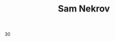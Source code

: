 ---
title: Sam Nekrov

description: A deathly pale person, wearing heavy cloaks. Smells of infection.
Layout: role

introduction: You've gotten sicker and now you've sent word to those you met. You are sat at the very back of the storehouse of the Half Pony Inn. You will tell them to stay back in between coughs. You will be adamant that the PCs stay away, and will become agitated if approached. You will say that you want to dictate a letter to your daughter. You say that you don't have long, you can't breathe and you know there isn't any hope at this point. Nothing will change your mind, and you will insist between coughs that they need to send the letter. You can say that if you somehow survive, you will go see your daughter. You will become an adventurer like them. You will cough and wheeze and insist on the letter untill they agree.
motivation: dictate a letter
tactics: friendly but pitiful
movement: slow, it's hard to move and breathe
speech: slow, wheezy, with fits of coughing

body: 30
defenses: 
weapons: 
damage:
magic: 
abilities:
killing_blow: 

costuming: heavy cloaks
makeup: pale, heavy eye bruises
props:

reset: no
---